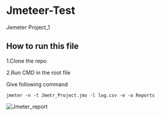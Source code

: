 # Jmeteer-Test
Jemeter Project_1
## How to run this file

1.Clone the repo

2.Run CMD in the root file 

Give following command

```
jmeter -n -t Jmetr_Project.jmx -l log.csv -e -o Reports
```

![Jmeter_report](https://user-images.githubusercontent.com/76903243/156873730-781b646c-6fd7-4d91-9766-9cc6431c6950.PNG)

